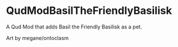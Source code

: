 # QudModBasilTheFriendlyBasilisk
A Qud Mod that adds Basil the Friendly Basilisk as a pet.

Art by megane/ontoclasm
